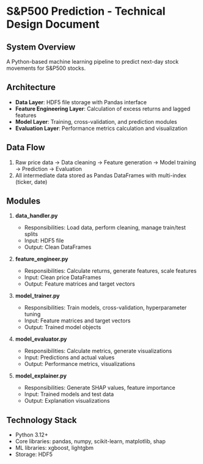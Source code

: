 # S&P500 Prediction - Technical Design Document

## System Overview
A Python-based machine learning pipeline to predict next-day stock movements for S&P500 stocks.

## Architecture
- **Data Layer**: HDF5 file storage with Pandas interface
- **Feature Engineering Layer**: Calculation of excess returns and lagged features
- **Model Layer**: Training, cross-validation, and prediction modules
- **Evaluation Layer**: Performance metrics calculation and visualization

## Data Flow
1. Raw price data → Data cleaning → Feature generation → Model training → Prediction → Evaluation
2. All intermediate data stored as Pandas DataFrames with multi-index (ticker, date)

## Modules
1. **data_handler.py**
   - Responsibilities: Load data, perform cleaning, manage train/test splits
   - Input: HDF5 file
   - Output: Clean DataFrames

2. **feature_engineer.py**
   - Responsibilities: Calculate returns, generate features, scale features
   - Input: Clean price DataFrames
   - Output: Feature matrices and target vectors

3. **model_trainer.py**
   - Responsibilities: Train models, cross-validation, hyperparameter tuning
   - Input: Feature matrices and target vectors
   - Output: Trained model objects

4. **model_evaluator.py**
   - Responsibilities: Calculate metrics, generate visualizations
   - Input: Predictions and actual values
   - Output: Performance metrics, visualizations

5. **model_explainer.py**
   - Responsibilities: Generate SHAP values, feature importance
   - Input: Trained models and test data
   - Output: Explanation visualizations

## Technology Stack
- Python 3.12+
- Core libraries: pandas, numpy, scikit-learn, matplotlib, shap
- ML libraries: xgboost, lightgbm
- Storage: HDF5